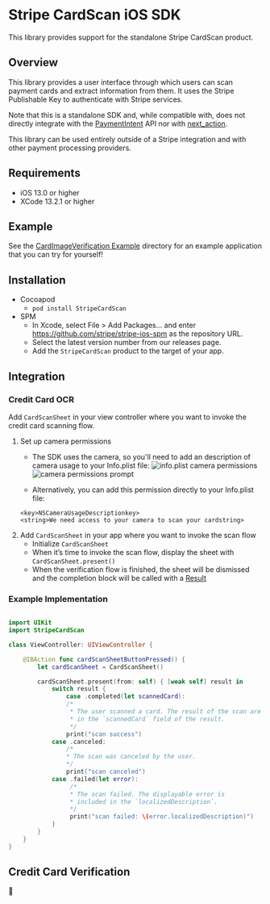 # Stripe CardScan iOS SDK

This library provides support for the standalone Stripe CardScan product.

## Overview

This library provides a user interface through which users can scan payment cards and extract information from them. It uses the Stripe Publishable Key to authenticate with Stripe services.

Note that this is a standalone SDK and, while compatible with, does not directly integrate with the [PaymentIntent](https://stripe.com/docs/api/payment_intents) API nor with [next_action](https://stripe.com/docs/api/errors#errors-payment_intent-next_action).

This library can be used entirely outside of a Stripe integration and with other payment processing providers.

## Requirements

- iOS 13.0 or higher
- XCode 13.2.1 or higher

## Example

See the [CardImageVerification Example](https://github.com/stripe/stripe-ios/tree/master/Example/CardImageVerification%20Example) directory for an example application that you can try for yourself!

## Installation

- Cocoapod
    - `pod install StripeCardScan`
- SPM
    - In Xcode, select File > Add Packages… and enter https://github.com/stripe/stripe-ios-spm as the repository URL.
    - Select the latest version number from our releases page.
    - Add the `StripeCardScan` product to the target of your app.

## Integration
### Credit Card OCR
Add `CardScanSheet` in your view controller where you want to invoke the credit card scanning flow.

1. Set up camera permissions
    * The SDK uses the camera, so you'll need to add an description of camera usage to your Info.plist file:
![info.plist camera permissions](https://gblobscdn.gitbook.com/assets%2F-MAfqrnL3d-uke0sAFsI%2Fsync%2F573e3f05043e4d903189b5fb107d4b3565bdb11b.png?alt=media)
![camera permissions prompt](https://gblobscdn.gitbook.com/assets%2F-MAfqrnL3d-uke0sAFsI%2Fsync%2F0d7119d3cbe2f519e5e5c04b56fe43539e4435e1.png?alt=media)

    * Alternatively, you can add this permission directly to your Info.plist file:
    ```
    <key>NSCameraUsageDescriptionkey>
    <string>We need access to your camera to scan your cardstring>
    ```
2. Add `CardScanSheet` in your app where you want to invoke the scan flow
    * Initialize `CardScanSheet`
    * When it’s time to invoke the scan flow, display the sheet with `CardScanSheet.present()`
    * When the verification flow is finished, the sheet will be dismissed and the completion block will be called with a [Result](https://stripe.dev/stripe-ios/)

### Example Implementation
```swift

import UIKit
import StripeCardScan

class ViewController: UIViewController {

    @IBAction func cardScanSheetButtonPressed() {
        let cardScanSheet = CardScanSheet()

        cardScanSheet.present(from: self) { [weak self] result in
            switch result {
                case .completed(let scannedCard):
                /*
                 * The user scanned a card. The result of the scan are detailed 
                 * in the `scannedCard` field of the result.
                 */
                print("scan success")
            case .canceled:
                /*
                * The scan was canceled by the user.
                */
                print("scan canceled")
            case .failed(let error):
                 /*
                 * The scan failed. The displayable error is
                 * included in the `localizedDescription`. 
                 */
                 print("scan failed: \(error.localizedDescription)")
            }
        }
    }
}
```

## Credit Card Verification
🚧
